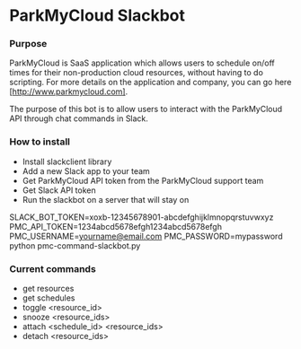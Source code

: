 # ParkMyCloud Slackbot


### Purpose

ParkMyCloud is SaaS application which allows users to schedule on/off times for their non-production cloud resources, without having to do scripting. For more details on the application and company, you can go here [http://www.parkmycloud.com].

The purpose of this bot is to allow users to interact with the ParkMyCloud API through chat commands in Slack.

### How to install

- Install slackclient library
- Add a new Slack app to your team
- Get ParkMyCloud API token from the ParkMyCloud support team
- Get Slack API token
- Run the slackbot on a server that will stay on

SLACK_BOT_TOKEN=xoxb-12345678901-abcdefghijklmnopqrstuvwxyz PMC_API_TOKEN=1234abcd5678efgh1234abcd5678efgh PMC_USERNAME=yourname@email.com PMC_PASSWORD=mypassword python pmc-command-slackbot.py

### Current commands
- get resources
- get schedules
- toggle <resource_id>
- snooze <hours> <resource_ids>
- attach <schedule_id> <resource_ids>
- detach <resource_ids>
